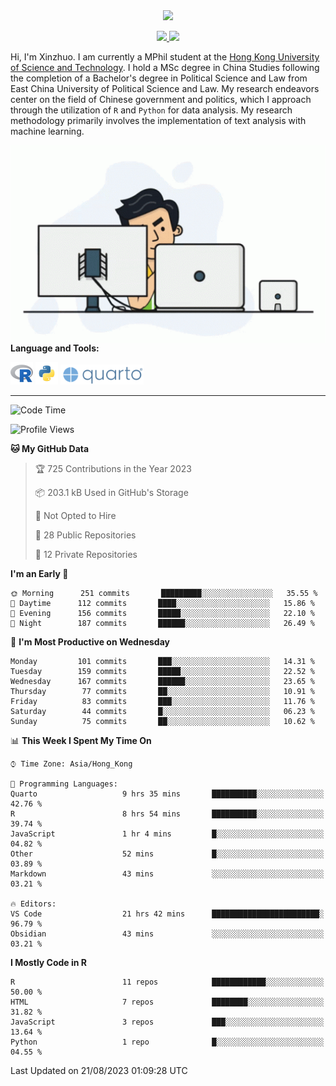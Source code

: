 <div align='center'>
<img src='https://readme-typing-svg.herokuapp.com?font=Lora&color=4d3900&center=true&lines=HKUST+Mphil+in+SOSC;Focus+on+China;Code+for+PoliSci'/>
</div>

<p align='center'>
 <a href='https://www.linkedin.com/in/xinzhuo-huang-5161011ba/' target='_blank'>
        <img src='https://img.shields.io/badge/linkedin%20-%230077B5.svg?&style=for-the-badge&logo=linkedin&logoColor=white'/>
    </a>
 <a href='https://twitter.com/HsinchoH' target='_blank'>
        <img src='https://img.shields.io/badge/Twitter-1DA1F2?style=for-the-badge&logo=twitter&logoColor=white'/>
    </a>
    </p>
    
Hi, I'm Xinzhuo. I am currently a MPhil student at the [Hong Kong University of Science and Technology](https://sosc.hkust.edu.hk/node/613). I hold a MSc degree in China Studies following the completion of a Bachelor's degree in Political Science and Law from East China University of Political Science and Law. My research endeavors center on the field of Chinese government and politics, which I approach through the utilization of `R` and `Python` for data analysis. My research methodology primarily involves the implementation of text analysis with machine learning.




<img align='right' src="https://github.com/xinzhuohkust/xinzhuohkust/blob/main/programmer.gif" width="590">



**Language and Tools:**  

<code><img height="36" src="https://raw.githubusercontent.com/github/explore/80688e429a7d4ef2fca1e82350fe8e3517d3494d/topics/r/r.png"></code>
<code><img height="36" src="https://raw.githubusercontent.com/github/explore/80688e429a7d4ef2fca1e82350fe8e3517d3494d/topics/python/python.png"></code>
<code><img height="32" src="https://github.com/quarto-dev/quarto-r/blob/main/man/figures/quarto.png"></code>

---
<!--START_SECTION:waka-->
![Code Time](http://img.shields.io/badge/Code%20Time-836%20hrs%2034%20mins-blue)

![Profile Views](http://img.shields.io/badge/Profile%20Views-3-blue)

**🐱 My GitHub Data** 

> 🏆 725 Contributions in the Year 2023
 > 
> 📦 203.1 kB Used in GitHub's Storage 
 > 
> 🚫 Not Opted to Hire
 > 
> 📜 28 Public Repositories 
 > 
> 🔑 12 Private Repositories  
 > 
**I'm an Early 🐤** 

```text
🌞 Morning      251 commits       █████████░░░░░░░░░░░░░░░░   35.55 % 
🌆 Daytime      112 commits       ████░░░░░░░░░░░░░░░░░░░░░   15.86 % 
🌃 Evening      156 commits       █████░░░░░░░░░░░░░░░░░░░░   22.10 % 
🌙 Night        187 commits       ██████░░░░░░░░░░░░░░░░░░░   26.49 % 

```
📅 **I'm Most Productive on Wednesday** 

```text
Monday         101 commits       ███░░░░░░░░░░░░░░░░░░░░░░   14.31 % 
Tuesday        159 commits       █████░░░░░░░░░░░░░░░░░░░░   22.52 % 
Wednesday      167 commits       ██████░░░░░░░░░░░░░░░░░░░   23.65 % 
Thursday        77 commits       ██░░░░░░░░░░░░░░░░░░░░░░░   10.91 % 
Friday          83 commits       ███░░░░░░░░░░░░░░░░░░░░░░   11.76 % 
Saturday        44 commits       █░░░░░░░░░░░░░░░░░░░░░░░░   06.23 % 
Sunday          75 commits       ██░░░░░░░░░░░░░░░░░░░░░░░   10.62 % 

```


📊 **This Week I Spent My Time On** 

```text
⌚︎ Time Zone: Asia/Hong_Kong

💬 Programming Languages: 
Quarto                   9 hrs 35 mins       ██████████░░░░░░░░░░░░░░░   42.76 % 
R                        8 hrs 54 mins       ██████████░░░░░░░░░░░░░░░   39.74 % 
JavaScript               1 hr 4 mins         █░░░░░░░░░░░░░░░░░░░░░░░░   04.82 % 
Other                    52 mins             █░░░░░░░░░░░░░░░░░░░░░░░░   03.89 % 
Markdown                 43 mins             ░░░░░░░░░░░░░░░░░░░░░░░░░   03.21 % 

🔥 Editors: 
VS Code                  21 hrs 42 mins      ████████████████████████░   96.79 % 
Obsidian                 43 mins             ░░░░░░░░░░░░░░░░░░░░░░░░░   03.21 % 

```

**I Mostly Code in R** 

```text
R                        11 repos            ████████████░░░░░░░░░░░░░   50.00 % 
HTML                     7 repos             ████████░░░░░░░░░░░░░░░░░   31.82 % 
JavaScript               3 repos             ███░░░░░░░░░░░░░░░░░░░░░░   13.64 % 
Python                   1 repo              █░░░░░░░░░░░░░░░░░░░░░░░░   04.55 % 

```



 Last Updated on 21/08/2023 01:09:28 UTC
<!--END_SECTION:waka-->
    
    
    
    
    
    
    
    

